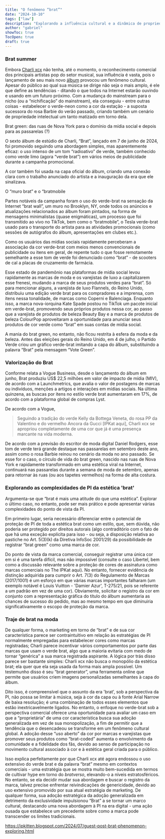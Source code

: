 ```yaml
---
title: "O fenômeno “brat”"
date: "2024-10-10"
tags: ["law"]
description: "Explorando a influência cultural e a dinâmica de propriedade intelectual"
author: "gabriel"
showToc: true
TocOpen: true
draft: true
---
```


### Brat summer

Embora [Charli xcx](WIKI) não tenha, até o momento, o reconhecimento comercial dos principais artistas pop do setor musical, sua influência é vasta, pois o lançamento de seu mais novo [álbum](WIKI) provocou um fenômeno cultural. Apesar do público ao qual sua música se dirige não seja o mais amplo, é ele que define as tendências - ditando o que todos na Internet estarão ouvindo e usando em um futuro próximo. Com a mudança do mainstream para o nicho (ou a “nichificação” do mainstream), ela conseguiu - entre outras coisas - estabelecer o verde-neon como a cor da estação - a suposta sucessora do rosa Barbie do verão passado, criando também um cenário de propriedade intelectual um tanto matizado em torno dela.

Brat green: das ruas de Nova York para o domínio da mídia social e depois para as passarelas (?)

O sexto álbum de estúdio de Charli, “Brat”, lançado em 7 de junho de 2024, foi promovido seguindo uma abordagem simples, mas aparentemente eficaz: o uso intenso de um tom “radioativo” de verde, também conhecido como verde limo (agora “verde brat”) em vários meios de publicidade durante a campanha promocional.

A cor também foi usada na capa oficial do álbum, criando uma conexão clara com o trabalho anunciado do artista e a inauguração da era que ele sinalizava.

O “muro brat” e o “bratmobile

Partes notáveis da campanha foram o uso do verde-brat na sensação da Internet “brat wall”, um muro no Brooklyn, NY, onde todos os anúncios e atualizações relacionados ao álbum foram pintados, na forma de mensagens minimalistas (quase enigmáticas), um processo que foi transmitido ao vivo no TikTok, bem como o “bratmobile”, o Tesla verde-brat usado para o transporte do artista para as atividades promocionais (como sessões de autógrafos do álbum, apresentações em clubes etc.).

Como os usuários das mídias sociais rapidamente perceberam a associação da cor verde-brat com meios menos convencionais de publicidade ou itens em geral, de repente tudo o que fosse remotamente semelhante a esse tom de verde foi denunciado como “brat” - de scooters de cal a placas de cruzamento de farmácia.

Esse estado de pandemônio nas plataformas de mídia social levou rapidamente as marcas de moda e os varejistas de luxo a capitalizarem esse frenesi, mudando a marca de seus produtos verdes para “brat”. Só para mencionar alguns, a varejista de luxo Flannels, do Reino Unido, distribuiu uma edição verde brat para os compradores e a imprensa, com itens nessa tonalidade, de marcas como Coperni e Balenciaga. Enquanto isso, a marca nova-iorquina Kate Spade postou no TikTok um pacote inicial em verde-brat, promovendo seus próprios produtos nessa cor, ao passo que a varejista de produtos de beleza Beauty Bay e a marca de produtos de beleza ColourPop aproveitaram a oportunidade para anunciar seus produtos de cor verde como “brat” em suas contas de mídia social.

A mania do brat green, no entanto, não ficou restrita à esfera da moda e da beleza. Antes das eleições gerais do Reino Unido, em 4 de julho, o Partido Verde criou um gráfico verde-brat imitando a capa do álbum, substituindo a palavra “Brat” pela mensagem “Vote Green”.

### Valorização do Brat

Conforme relata a Vogue Business, desde o lançamento do álbum em junho, Brat produziu US$ 22,5 milhões em valor de impacto de mídia (MIV), de acordo com a Launchmetrics, que avalia o valor de postagens de marcas ou indivíduos, menções a artigos e interações em mídias sociais. Na última quinzena, as buscas por itens no estilo verde brat aumentaram em 17%, de acordo com a plataforma global de compras Lyst.

De acordo com a Vogue,

> Seguindo a tradição do verde Kelly da Bottega Veneta, do rosa PP da Valentino e do vermelho Ancora da Gucci [IPKat aqui], Charli xcx se apropriou completamente de uma cor que já é uma presença marcante na vida moderna.

De acordo com a previsão do escritor de moda digital Daniel Rodgers, esse tom de verde terá grande destaque nas passarelas em setembro deste ano, assim como o rosa Barbie reinou no cenário da moda no ano passado. Se esse for o caso, o círculo de vida do brat green, nascido nas ruas de Nova York e rapidamente transformado em uma estética viral na Internet, continuará nas passarelas durante a semana de moda de setembro, apenas para retornar às ruas (ou aos tapetes vermelhos) na forma de alta costura.

### Explorando as complexidades de PI da estética 'brat'

Argumenta-se que “brat é mais uma atitude do que uma estética”. Explorar o último caso, no entanto, pode ser mais prático e pode apresentar várias complexidades do ponto de vista da PI.

Em primeiro lugar, seria necessário diferenciar entre o potencial de proteção de PI de toda a estética brat como um estilo, que, sem dúvida, não poderia ser protegido por direitos autorais (algo contraditório com o fato de que há uma exceção explícita para isso - ou seja, a disposição relativa ao pastiche no Art. 5(3)(k) da Diretiva InfoSoc 2001/29) da possibilidade de registrar “brat green” como uma marca de cor.

Do ponto de vista da marca comercial, conseguir registrar uma única cor em si é uma tarefa difícil, mas não impossível (consulte o caso Libertel, bem como a discussão relevante sobre a proteção de cores de assinatura como marcas comerciais no The IPKat aqui). No entanto, fornecer evidência de distinção adquirida para cumprir o Art. 7(3) do Regulamento de Marcas (2017/1001) é um esforço em que várias marcas importantes falharam (um exemplo notável é Louis Vuitton - 'Damier Azur', T-275/21, pois se referente a um padrão em vez de uma cor). Obviamente, solicitar o registro da cor em conjunto com a representação gráfica do título do álbum aumentaria as chances de sucesso do pedido, mas ao mesmo tempo em que diminuiria significativamente o escopo de proteção da marca.

### Traje de brat na moda

De qualquer forma, o marketing em torno de “brat” e de sua cor característica parece ser contraintuitivo em relação às estratégias de PI normalmente empregadas para estabelecer cores como marcas registradas; Charli parece incentivar vários comportamentos por parte das marcas que usam o verde brat, algo que a maioria evitaria com medo de tornar “genérica” a sua marca registrada aspirante. A lógica por trás disso parece ser bastante simples: Charli xcx não busca o monopólio da estética brat; ela quer que ela seja usada da forma mais ampla possível. Um testemunho disso é seu “brat generator”, uma ferramenta online que permite que usuários criem imagens personalizadas semelhantes à capa do álbum.

Dito isso, é compreensível que o assunto da era 'brat', sob a perspectiva da PI, não possa se limitar à música, seja à cor da capa ou à fonte Arial Narrow de baixa resolução; é uma combinação de todos esses elementos que estão inextricavelmente ligados. No entanto, o enfoque no verde-brat sob a perspectiva comercial oferece uma oportunidade para avaliar um caso em que a “proprietária” de uma cor característica busca sua adoção generalizada em vez de sua monopolização, a fim de permitir que a tendência que o desencadeou se transforme em um fenômeno cultural global. A adoção desse “uso aberto” da cor por marcas e varejistas que promover seus produtos como “brat-coded” aumenta o envolvimento da comunidade e a fidelidade dos fãs, devido ao senso de participação no movimento cultural associado à cor e à estética geral criada para o público.

Isso explica perfeitamente por que Charli xcx até agora endossou o uso extensivo do verde brat e da palavra “brat” mesmo em contextos comerciais - uma estratégia que se mostra muito bem-sucedida em termos de cultivar hype em torno do *bratverso*, elevando-o a níveis estratosféricos. No entanto, se ela decidir mudar sua abordagem e buscar o registro da marca, talvez precise enfrentar reivindicações de genericidade, devido ao uso extensivo promovido por sua atual estratégia de marketing. De qualquer forma, sua adoção estratégica da adoção generalizada em detrimento da exclusividade impulsionou “Brat” a se tornar um marco cultural, destacando uma nova abordagem à PI na era digital - uma ação ousada que estabelece um precedente sobre como a marca pode transcender os limites tradicionais.

https://ipkitten.blogspot.com/2024/07/guest-post-brat-phenomenon-exploring.html